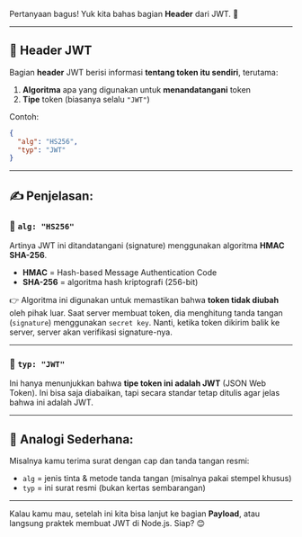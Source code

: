 Pertanyaan bagus! Yuk kita bahas bagian **Header** dari JWT. 🧠

---

## 🔷 Header JWT

Bagian **header** JWT berisi informasi **tentang token itu sendiri**, terutama:

1. **Algoritma** apa yang digunakan untuk **menandatangani** token
2. **Tipe** token (biasanya selalu `"JWT"`)

Contoh:

```json
{
  "alg": "HS256",
  "typ": "JWT"
}
```

---

## ✍️ Penjelasan:

### 🔸 `alg: "HS256"`

Artinya JWT ini ditandatangani (signature) menggunakan algoritma **HMAC SHA-256**.

* **HMAC** = Hash-based Message Authentication Code
* **SHA-256** = algoritma hash kriptografi (256-bit)

👉 Algoritma ini digunakan untuk memastikan bahwa **token tidak diubah** oleh pihak luar.
Saat server membuat token, dia menghitung tanda tangan (`signature`) menggunakan `secret key`.
Nanti, ketika token dikirim balik ke server, server akan verifikasi signature-nya.

---

### 🔸 `typ: "JWT"`

Ini hanya menunjukkan bahwa **tipe token ini adalah JWT** (JSON Web Token).
Ini bisa saja diabaikan, tapi secara standar tetap ditulis agar jelas bahwa ini adalah JWT.

---

## 🧠 Analogi Sederhana:

Misalnya kamu terima surat dengan cap dan tanda tangan resmi:

* `alg` = jenis tinta & metode tanda tangan (misalnya pakai stempel khusus)
* `typ` = ini surat resmi (bukan kertas sembarangan)

---

Kalau kamu mau, setelah ini kita bisa lanjut ke bagian **Payload**, atau langsung praktek membuat JWT di Node.js. Siap? 😊
